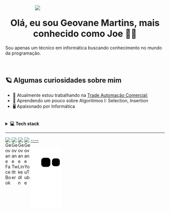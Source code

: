 <img align="right" src="https://github.com/darrow12/darrow12/blob/main/images/undraw_programming_2svr.svg" width="410"/>

<h1 align="center">Olá, eu sou Geovane Martins, mais conhecido como Joe 👋🎃</h1>
Sou apenas um  técnico em informática buscando conhecimento no mundo da programação.
<br />
<br />
<br />

## 🪐 Algumas curiosidades sobre mim

- 🔭 Atualmente estou trabalhando na <a href="http://www.tradeautomacao.com.br" target="_blank">Trade Automação Comercial</a>;
- 🌱 Aprendendo um pouco sobre Algoritimos I: Selection, Insertion
- 🖥  Apaixonado por Informática

<br />

<details>
  <summary><b>💻 Tech stack</b></summary>
  
  ## 🤓 Estudando: 
  - "Alura" 
  - Java 
  - Python
  
  "Academia do Codigo"
  - Delphi

  ## 🔬 Ferramentas:
  - Git
  - Figma
  - IntelliJ IDEA
  - Adobe Illustrator 
  - Visual Studio Code
  - RAD Studio 11
</details>    

----
<a href="https://www.facebook.com/geovane.d.martins">
  <img align="left" alt="Geovane FaceBook" width="20px" src="https://simpleicons.vercel.app/facebook/748FAC" title="Perfil no FaceBook" />
</a>
<a href="https://twitter.com/Geovane_joe?t=Yt1ZaxJqMLZk67adbtW9Hw&s=09">
  <img align="left" alt="Geovane Twitter" width="20px" src="https://simpleicons.now.sh/twitter/748FAC" title="Perfil no Twitter" />
</a>
<a href="https://www.linkedin.com/in/geovane-de-deus-martins-1b223745/">
  <img align="left" alt="Geovane LinkedIn" width="20px" src="https://simpleicons.now.sh/linkedin/748FAC" title="Perfil no LinkedIn" />
</a>
<a href="https://www.youtube.com/channel/UC0_FEGcvDqsfNWHDI3S9GVA">
  <img align="left" alt="Geovane YouTube" width="20px" src="https://simpleicons.vercel.app/youtube/748FAC" title="Canal no YouTube" />
 </details>    
----
  
  ![Snake animation](https://github.com/GeovaneJoe/GeovaneJoe/blob/output/github-contribution-grid-snake.svg)
 
</div>
